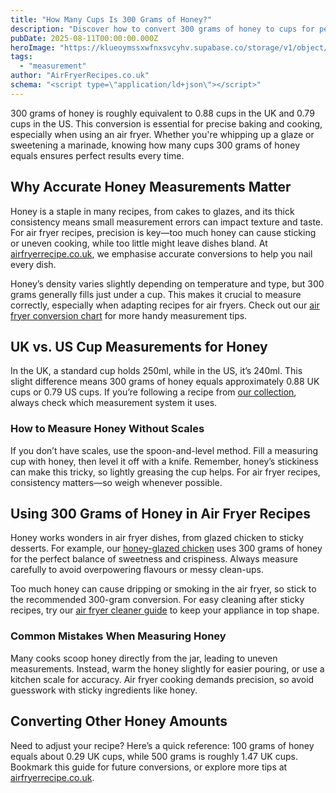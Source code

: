 ```yaml
---
title: "How Many Cups Is 300 Grams of Honey?"
description: "Discover how to convert 300 grams of honey to cups for perfect baking and cooking every time. Includes UK and US measurements."
pubDate: 2025-08-11T00:00:00.000Z
heroImage: "https://klueoymssxwfnxsvcyhv.supabase.co/storage/v1/object/public/md/how-many-cups-is-300-grams-of-honey-4e2c960b.webp"
tags:
  - "measurement"
author: "AirFryerRecipes.co.uk"
schema: "<script type=\"application/ld+json\"></script>"
---
```


<p>300 grams of honey is roughly equivalent to 0.88 cups in the UK and 0.79 cups in the US. This conversion is essential for precise baking and cooking, especially when using an air fryer. Whether you're whipping up a glaze or sweetening a marinade, knowing how many cups 300 grams of honey equals ensures perfect results every time.</p>  

<h2>Why Accurate Honey Measurements Matter</h2>  
<p>Honey is a staple in many recipes, from cakes to glazes, and its thick consistency means small measurement errors can impact texture and taste. For air fryer recipes, precision is key—too much honey can cause sticking or uneven cooking, while too little might leave dishes bland. At <a href=https://www.airfryerrecipe.co.uk/>airfryerrecipe.co.uk</a>, we emphasise accurate conversions to help you nail every dish.</p>  

<p>Honey’s density varies slightly depending on temperature and type, but 300 grams generally fills just under a cup. This makes it crucial to measure correctly, especially when adapting recipes for air fryers. Check out our <a href=https://www.airfryerrecipe.co.uk/air-fryer-conversion-chart>air fryer conversion chart</a> for more handy measurement tips.</p>  

<h2>UK vs. US Cup Measurements for Honey</h2>  
<p>In the UK, a standard cup holds 250ml, while in the US, it’s 240ml. This slight difference means 300 grams of honey equals approximately 0.88 UK cups or 0.79 US cups. If you’re following a recipe from <a href=https://www.airfryerrecipe.co.uk/recipes>our collection</a>, always check which measurement system it uses.</p>  

<h3>How to Measure Honey Without Scales</h3>  
<p>If you don’t have scales, use the spoon-and-level method. Fill a measuring cup with honey, then level it off with a knife. Remember, honey’s stickiness can make this tricky, so lightly greasing the cup helps. For air fryer recipes, consistency matters—so weigh whenever possible.</p>  

<h2>Using 300 Grams of Honey in Air Fryer Recipes</h2>  
<p>Honey works wonders in air fryer dishes, from glazed chicken to sticky desserts. For example, our <a href=https://www.airfryerrecipe.co.uk/recipe-category/chicken>honey-glazed chicken</a> uses 300 grams of honey for the perfect balance of sweetness and crispiness. Always measure carefully to avoid overpowering flavours or messy clean-ups.</p>  

<p>Too much honey can cause dripping or smoking in the air fryer, so stick to the recommended 300-gram conversion. For easy cleaning after sticky recipes, try our <a href=https://www.airfryerrecipe.co.uk/air-fryer-cleaner>air fryer cleaner guide</a> to keep your appliance in top shape.</p>  

<h3>Common Mistakes When Measuring Honey</h3>  
<p>Many cooks scoop honey directly from the jar, leading to uneven measurements. Instead, warm the honey slightly for easier pouring, or use a kitchen scale for accuracy. Air fryer cooking demands precision, so avoid guesswork with sticky ingredients like honey.</p>  

<h2>Converting Other Honey Amounts</h2>  
<p>Need to adjust your recipe? Here’s a quick reference: 100 grams of honey equals about 0.29 UK cups, while 500 grams is roughly 1.47 UK cups. Bookmark this guide for future conversions, or explore more tips at <a href=https://www.airfryerrecipe.co.uk/>airfryerrecipe.co.uk</a>.</p>